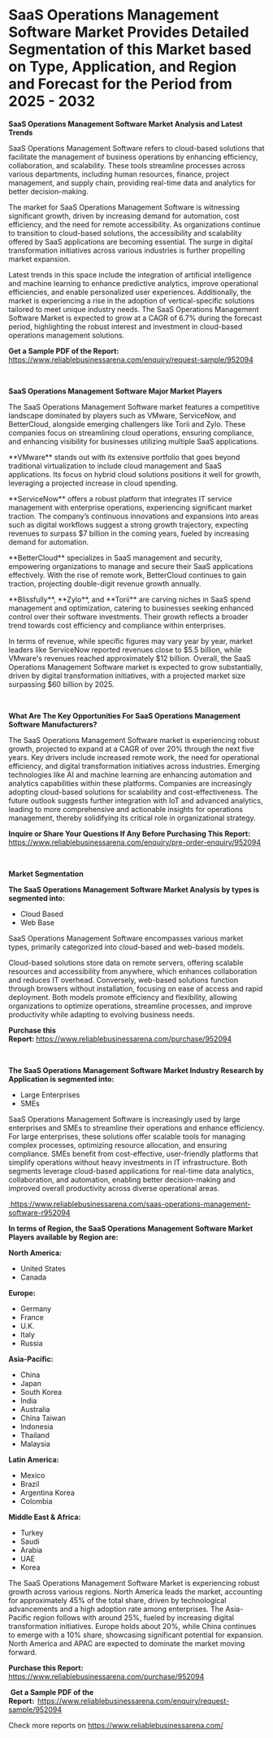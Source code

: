 <p><h1>SaaS Operations Management Software Market Provides Detailed Segmentation of this Market based on Type, Application, and Region and Forecast for the Period from 2025 - 2032</h1></p><p><strong>SaaS Operations Management Software Market Analysis and Latest Trends</strong></p>
<p><p>SaaS Operations Management Software refers to cloud-based solutions that facilitate the management of business operations by enhancing efficiency, collaboration, and scalability. These tools streamline processes across various departments, including human resources, finance, project management, and supply chain, providing real-time data and analytics for better decision-making.</p><p>The market for SaaS Operations Management Software is witnessing significant growth, driven by increasing demand for automation, cost efficiency, and the need for remote accessibility. As organizations continue to transition to cloud-based solutions, the accessibility and scalability offered by SaaS applications are becoming essential. The surge in digital transformation initiatives across various industries is further propelling market expansion.</p><p>Latest trends in this space include the integration of artificial intelligence and machine learning to enhance predictive analytics, improve operational efficiencies, and enable personalized user experiences. Additionally, the market is experiencing a rise in the adoption of vertical-specific solutions tailored to meet unique industry needs. The SaaS Operations Management Software Market is expected to grow at a CAGR of 6.7% during the forecast period, highlighting the robust interest and investment in cloud-based operations management solutions.</p></p>
<p><strong>Get a Sample PDF of the Report:&nbsp;</strong> <a href="https://www.reliablebusinessarena.com/enquiry/request-sample/952094?utm_campaign=2630&utm_medium=2&utm_source=Github&utm_content=ia&utm_term=06032025&utm_id=saas-operations-management-software">https://www.reliablebusinessarena.com/enquiry/request-sample/952094</a></p>
<p>&nbsp;</p>
<p><strong>SaaS Operations Management Software Major Market Players</strong></p>
<p><p>The SaaS Operations Management Software market features a competitive landscape dominated by players such as VMware, ServiceNow, and BetterCloud, alongside emerging challengers like Torii and Zylo. These companies focus on streamlining cloud operations, ensuring compliance, and enhancing visibility for businesses utilizing multiple SaaS applications.</p><p>**VMware** stands out with its extensive portfolio that goes beyond traditional virtualization to include cloud management and SaaS applications. Its focus on hybrid cloud solutions positions it well for growth, leveraging a projected increase in cloud spending. </p><p>**ServiceNow** offers a robust platform that integrates IT service management with enterprise operations, experiencing significant market traction. The company’s continuous innovations and expansions into areas such as digital workflows suggest a strong growth trajectory, expecting revenues to surpass $7 billion in the coming years, fueled by increasing demand for automation.</p><p>**BetterCloud** specializes in SaaS management and security, empowering organizations to manage and secure their SaaS applications effectively. With the rise of remote work, BetterCloud continues to gain traction, projecting double-digit revenue growth annually.</p><p>**Blissfully**, **Zylo**, and **Torii** are carving niches in SaaS spend management and optimization, catering to businesses seeking enhanced control over their software investments. Their growth reflects a broader trend towards cost efficiency and compliance within enterprises.</p><p>In terms of revenue, while specific figures may vary year by year, market leaders like ServiceNow reported revenues close to $5.5 billion, while VMware's revenues reached approximately $12 billion. Overall, the SaaS Operations Management Software market is expected to grow substantially, driven by digital transformation initiatives, with a projected market size surpassing $60 billion by 2025.</p></p>
<p>&nbsp;</p>
<p><strong>What Are The Key Opportunities For SaaS Operations Management Software Manufacturers?</strong></p>
<p><p>The SaaS Operations Management Software market is experiencing robust growth, projected to expand at a CAGR of over 20% through the next five years. Key drivers include increased remote work, the need for operational efficiency, and digital transformation initiatives across industries. Emerging technologies like AI and machine learning are enhancing automation and analytics capabilities within these platforms. Companies are increasingly adopting cloud-based solutions for scalability and cost-effectiveness. The future outlook suggests further integration with IoT and advanced analytics, leading to more comprehensive and actionable insights for operations management, thereby solidifying its critical role in organizational strategy.</p></p>
<p><strong>Inquire or Share Your Questions If Any Before Purchasing This Report:</strong> <a href="https://www.reliablebusinessarena.com/enquiry/pre-order-enquiry/952094?utm_campaign=2630&utm_medium=2&utm_source=Github&utm_content=ia&utm_term=06032025&utm_id=saas-operations-management-software">https://www.reliablebusinessarena.com/enquiry/pre-order-enquiry/952094</a></p>
<p>&nbsp;</p>
<p><strong>Market Segmentation</strong></p>
<p><strong>The SaaS Operations Management Software Market Analysis by types is segmented into:</strong></p>
<p><ul><li>Cloud Based</li><li>Web Base</li></ul></p>
<p><p>SaaS Operations Management Software encompasses various market types, primarily categorized into cloud-based and web-based models. </p><p>Cloud-based solutions store data on remote servers, offering scalable resources and accessibility from anywhere, which enhances collaboration and reduces IT overhead. Conversely, web-based solutions function through browsers without installation, focusing on ease of access and rapid deployment. Both models promote efficiency and flexibility, allowing organizations to optimize operations, streamline processes, and improve productivity while adapting to evolving business needs.</p></p>
<p><strong>Purchase this Report:&nbsp;</strong><a href="https://www.reliablebusinessarena.com/purchase/952094?utm_campaign=2630&utm_medium=2&utm_source=Github&utm_content=ia&utm_term=06032025&utm_id=saas-operations-management-software">https://www.reliablebusinessarena.com/purchase/952094</a></p>
<p>&nbsp;</p>
<p><strong>The SaaS Operations Management Software Market Industry Research by Application is segmented into:</strong></p>
<p><ul><li>Large Enterprises</li><li>SMEs</li></ul></p>
<p><p>SaaS Operations Management Software is increasingly used by large enterprises and SMEs to streamline their operations and enhance efficiency. For large enterprises, these solutions offer scalable tools for managing complex processes, optimizing resource allocation, and ensuring compliance. SMEs benefit from cost-effective, user-friendly platforms that simplify operations without heavy investments in IT infrastructure. Both segments leverage cloud-based applications for real-time data analytics, collaboration, and automation, enabling better decision-making and improved overall productivity across diverse operational areas.</p></p>
<p><a href="https://www.reliablebusinessarena.com/saas-operations-management-software-r952094?utm_campaign=2630&utm_medium=2&utm_source=Github&utm_content=ia&utm_term=06032025&utm_id=saas-operations-management-software">&nbsp;https://www.reliablebusinessarena.com/saas-operations-management-software-r952094</a></p>
<p><strong>In terms of Region, the SaaS Operations Management Software Market Players available by Region are:</strong></p>
<p>
    <p> <strong> North America: </strong>
        <ul>
            <li>United States</li>
            <li>Canada</li>
        </ul>
        </p> 
    <p> <strong> Europe: </strong>
        <ul>
            <li>Germany</li>
            <li>France</li>
            <li>U.K.</li>
            <li>Italy</li>
            <li>Russia</li>
        </ul>
        </p> 
    <p> <strong> Asia-Pacific: </strong>
        <ul>
            <li>China</li>
            <li>Japan</li>
            <li>South Korea</li>
            <li>India</li>
            <li>Australia</li>
            <li>China Taiwan</li>
            <li>Indonesia</li>
            <li>Thailand</li>
            <li>Malaysia</li>
        </ul>
        </p> 
    <p> <strong> Latin America: </strong>
        <ul>
            <li>Mexico</li>
            <li>Brazil</li>
            <li>Argentina Korea</li>
            <li>Colombia</li>
        </ul>
        </p> 
    <p> <strong> Middle East & Africa: </strong>
        <ul>
            <li>Turkey</li>
            <li>Saudi</li>
            <li>Arabia</li>
            <li>UAE</li>
            <li>Korea</li>
        </ul>
    </p>
    </p>
<p><p>The SaaS Operations Management Software Market is experiencing robust growth across various regions. North America leads the market, accounting for approximately 45% of the total share, driven by technological advancements and a high adoption rate among enterprises. The Asia-Pacific region follows with around 25%, fueled by increasing digital transformation initiatives. Europe holds about 20%, while China continues to emerge with a 10% share, showcasing significant potential for expansion. North America and APAC are expected to dominate the market moving forward.</p></p>
<p><strong>Purchase this Report: </strong><a href="https://www.reliablebusinessarena.com/purchase/952094?utm_campaign=2630&utm_medium=2&utm_source=Github&utm_content=ia&utm_term=06032025&utm_id=saas-operations-management-software">https://www.reliablebusinessarena.com/purchase/952094</a></p>
<p>&nbsp;<strong>Get a Sample PDF of the Report:&nbsp;&nbsp;</strong><a href="https://www.reliablebusinessarena.com/enquiry/request-sample/952094?utm_campaign=2630&utm_medium=2&utm_source=Github&utm_content=ia&utm_term=06032025&utm_id=saas-operations-management-software">https://www.reliablebusinessarena.com/enquiry/request-sample/952094</a></p>
<p><strong></strong></p>
<p>Check more reports on <a href="https://www.reliablebusinessarena.com/?utm_campaign=2630&utm_medium=2&utm_source=Github&utm_content=ia&utm_term=06032025&utm_id=saas-operations-management-software">https://www.reliablebusinessarena.com/</a></p>